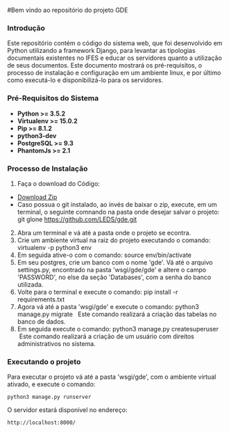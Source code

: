 #Bem vindo ao repositório do projeto GDE

### Introdução

Este repositório contém o código do sistema web, que foi desenvolvido em Python utilizando a framework Django, para levantar as tipologias documentais existentes no IFES e educar os servidores quanto a utilização de seus documentos. Este documento mostrará os pré-requisitos, o processo de instalação e configuração em um ambiente linux, e por último como executá-lo e disponibilizá-lo para os servidores.

### Pré-Requisitos do Sistema
* **Python >= 3.5.2**
* **Virtualenv >= 15.0.2**
* **Pip >= 8.1.2**
* **python3-dev**
* **PostgreSQL >= 9.3**
* **PhantomJs >= 2.1**

### Processo de Instalação

1. Faça o download do Código:
 * [Download Zip](https://github.com/LEDS/gde/archive/master.zip)
 * Caso possua o git instalado, ao invés de baixar o zip, execute, em um terminal, o seguinte comnando na pasta onde desejar salvar o projeto:
      git glone https://github.com/LEDS/gde.git
2. Abra um terminal e vá até a pasta onde o projeto se econtra. 
3. Crie um ambiente virtual na raiz do projeto executando o comando:
    virtualenv -p python3 env
4. Em seguida ative-o com o comando:
    source env/bin/activate
5. Em seu postgres, crie um banco com o nome 'gde'. Vá até o arquivo settings.py, encontrado na pasta 'wsgi/gde/gde' e altere o campo 'PASSWORD', no else da seção 'Databases', com a senha do banco utilizada.
6. Volte para o terminal e execute o comando:
    pip install -r requirements.txt
7. Agora vá até a pasta 'wsgi/gde' e execute o comando:
    python3 manage.py migrate
   Este comando realizará a criação das tabelas no banco de dados.
8. Em seguida execute o comando:
    python3 manage.py createsuperuser
    Este comando realizará a criação de um usuário com direitos administrativos no sistema.

    
### Executando o projeto

Para executar o projeto vá até a pasta 'wsgi/gde', com o ambiente virtual ativado, e execute o comando:

    python3 manage.py runserver
    
O servidor estará disponível no endereço:

    http://localhost:8000/
